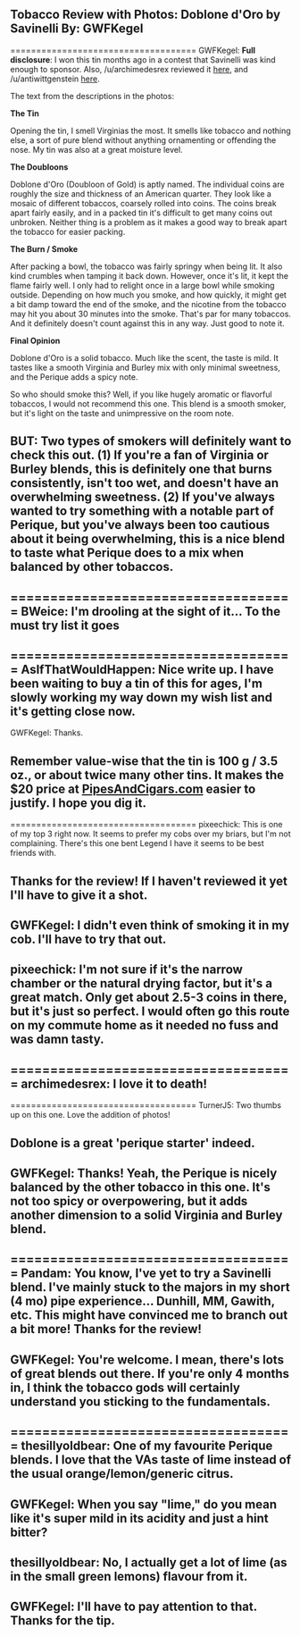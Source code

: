 Tobacco Review with Photos: Doblone d'Oro by Savinelli
By: GWFKegel
---

====================================
GWFKegel: **Full disclosure**: I won this tin months ago in a contest that Savinelli was kind enough to sponsor. Also, /u/archimedesrex reviewed it [here](https://www.reddit.com/r/PipeTobacco/comments/2vhr7e/tobacco_review_savinelli_doblone_doro/), and /u/antiwittgenstein [here](https://www.reddit.com/r/PipeTobacco/comments/2z1g0t/tobacco_review_savinelli_doblone_doro/).

The text from the descriptions in the photos:

**The Tin**

Opening the tin, I smell Virginias the most. It smells like tobacco and nothing else, a sort of pure blend without anything ornamenting or offending the nose. My tin was also at a great moisture level.

**The Doubloons**

Doblone d'Oro (Doubloon of Gold) is aptly named. The individual coins are roughly the size and thickness of an American quarter. They look like a mosaic of different tobaccos, coarsely rolled into coins. The coins break apart fairly easily, and in a packed tin it's difficult to get many coins out unbroken. Neither thing is a problem as it makes a good way to break apart the tobacco for easier packing.

**The Burn / Smoke**

After packing a bowl, the tobacco was fairly springy when being lit. It also kind crumbles when tamping it back down. However, once it's lit, it kept the flame fairly well. I only had to relight once in a large bowl while smoking outside. Depending on how much you smoke, and how quickly, it might get a bit damp toward the end of the smoke, and the nicotine from the tobacco may hit you about 30 minutes into the smoke. That's par for many tobaccos. And it definitely doesn't count against this in any way. Just good to note it.

**Final Opinion**

Doblone d'Oro is a solid tobacco. Much like the scent, the taste is mild. It tastes like a smooth Virginia and Burley mix with only minimal sweetness, and the Perique adds a spicy note.

So who should smoke this? Well, if you like hugely aromatic or flavorful tobaccos, I would not recommend this one. This blend is a smooth smoker, but it's light on the taste and unimpressive on the room note. 

BUT: Two types of smokers will definitely want to check this out. (1) If you're a fan of Virginia or Burley blends, this is definitely one that burns consistently, isn't too wet, and doesn't have an overwhelming sweetness. (2) If you've always wanted to try something with a notable part of Perique, but you've always been too cautious about it being overwhelming, this is a nice blend to taste what Perique does to a mix when balanced by other tobaccos.
--
====================================
BWeice: I'm drooling at the sight of it... To the must try list it goes
--
====================================
AsIfThatWouldHappen: Nice write up.
I have been waiting to buy a tin of this for ages, I'm slowly working my way down my wish list and it's getting close now.
--
GWFKegel: Thanks.

Remember value-wise that the tin is 100 g / 3.5 oz., or about twice many other tins. It makes the $20 price at [PipesAndCigars.com](http://www.pipesandcigars.com/pipe-tobacco/84003/savinelli-doblone-doro/) easier to justify. I hope you dig it.
--
====================================
pixeechick: This is one of my top 3 right now. It seems to prefer my cobs over my briars, but I'm not complaining. There's this one bent Legend I have it seems to be best friends with. 

Thanks for the review! If I haven't reviewed it yet I'll have to give it a shot.
--
GWFKegel: I didn't even think of smoking it in my cob. I'll have to try that out.
--
pixeechick: I'm not sure if it's the narrow chamber or the natural drying factor, but it's a great match. Only get about 2.5-3 coins in there, but it's just so perfect. I would often go this route on my commute home as it needed no fuss and was damn tasty.
--
====================================
archimedesrex: I love it to death!
--
====================================
TurnerJ5: Two thumbs up on this one. Love the addition of photos! 

Doblone is a great 'perique starter' indeed.
--
GWFKegel: Thanks! Yeah, the Perique is nicely balanced by the other tobacco in this one. It's not too spicy or overpowering, but it adds another dimension to a solid Virginia and Burley blend.
--
====================================
Pandam: You know, I've yet to try a Savinelli blend. I've mainly stuck to the majors in my short (4 mo) pipe experience... Dunhill, MM, Gawith, etc. This might have convinced me to branch out a bit more! Thanks for the review!
--
GWFKegel: You're welcome. I mean, there's lots of great blends out there. If you're only 4 months in, I think the tobacco gods will certainly understand you sticking to the fundamentals.
--
====================================
thesillyoldbear: One of my favourite Perique blends. I love that the VAs taste of lime instead of the usual orange/lemon/generic citrus.
--
GWFKegel: When you say "lime," do you mean like it's super mild in its acidity and just a hint bitter?
--
thesillyoldbear: No, I actually get a lot of lime (as in the small green lemons) flavour from it.
--
GWFKegel: I'll have to pay attention to that. Thanks for the tip.
--
